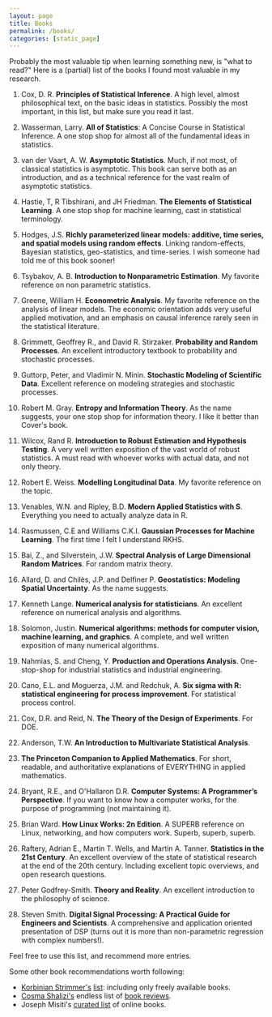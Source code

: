 ```yaml
---
layout: page
title: Books
permalink: /books/
categories: [static_page]
---
```


Probably the most valuable tip when learning something new, is "what to read?"
Here is a (partial) list of the books I found most valuable in my research.

1. Cox, D. R. __Principles of Statistical Inference__. 
A high level, almost philosophical text, on the basic ideas in statistics. Possibly the most important, in this list, but make sure you read it last. 

2. Wasserman, Larry. __All of Statistics__: A Concise Course in Statistical Inference. 
A one stop shop for almost all of the fundamental ideas in statistics.

3. van der Vaart, A. W. __Asymptotic Statistics__. 
Much, if not most, of classical statistics is asymptotic. 
This book can serve both as an introduction, and as a technical reference for the vast realm of asymptotic statistics.

4. Hastie, T, R Tibshirani, and JH Friedman. __The Elements of Statistical Learning__. 
A one stop shop for machine learning, cast in statistical terminology.

4. Hodges, J.S. __Richly parameterized linear models: additive, time series, and spatial models using random effects__. Linking random-effects, Bayesian statistics, geo-statistics, and time-series. I wish someone had told me of this book sooner!

5. Tsybakov, A. B. __Introduction to Nonparametric Estimation__. 
My favorite reference on non parametric statistics.

6. Greene, William H. __Econometric Analysis__. 
My favorite reference on the analysis of linear models. 
The economic orientation adds very useful applied motivation, and an emphasis on causal inference rarely seen in the statistical literature.

8. Grimmett, Geoffrey R., and David R. Stirzaker. __Probability and Random Processes__. 
An excellent introductory textbook to probability and stochastic processes.

9. Guttorp, Peter, and Vladimir N. Minin. __Stochastic Modeling of Scientific Data__. 
Excellent reference on modeling strategies and stochastic processes. 

9. Robert M. Gray. __Entropy and Information Theory__.
As the name suggests, your one stop shop for information theory.
I like it better than Cover's book. 

10. Wilcox, Rand R. __Introduction to Robust Estimation and Hypothesis Testing__. 
A very well written exposition of the vast world of robust statistics. 
A must read with whoever works with actual data, and not only theory. 

11. Robert E. Weiss. __Modelling Longitudinal Data__. My favorite reference on the topic. 

13. Venables, W.N. and Ripley, B.D. __Modern Applied Statistics with S__. Everything you need to actually analyze data in R. 

14. Rasmussen, C.E and Williams C.K.I. __Gaussian Processes for Machine Learning__. 
The first time I felt I understand RKHS.

15. Bai, Z., and Silverstein, J.W. __Spectral Analysis of Large Dimensional Random Matrices__. 
For random matrix theory.

16. Allard, D. and Chilès, J.P. and Delfiner P. __Geostatistics: Modeling Spatial Uncertainty__. 
As the name suggests.

17. Kenneth Lange. __Numerical analysis for statisticians__. 
An excellent reference on numerical analysis and algorithms.

24. Solomon, Justin. __Numerical algorithms: methods for computer vision, machine learning, and graphics__. A complete, and well written exposition of many numerical algorithms. 


18. Nahmias, S. and Cheng, Y. __Production and Operations Analysis__. 
One-stop-shop for industrial statistics and industrial engineering.

19. Cano, E.L. and Moguerza, J.M. and Redchuk, A. __Six sigma with R: statistical engineering for process improvement__. For 
statistical process control.

20. Cox, D.R. and Reid, N. __The Theory of the Design of Experiments__. For DOE.

21. Anderson, T.W. __An Introduction to Multivariate Statistical Analysis__.

22. __The Princeton Companion to Applied Mathematics__. For short, readable, and authoritative explanations of EVERYTHING in applied mathematics. 

23. Bryant, R.E., and O'Hallaron D.R. __Computer Systems: A Programmer’s Perspective__. 
If you want to know how a computer works, for the purpose of programming (not maintaining it). 

24. Brian Ward. __How Linux Works: 2n Edition__.
A SUPERB reference on Linux, networking, and how computers work. 
Superb, superb, superb. 


25. Raftery, Adrian E., Martin T. Wells, and Martin A. Tanner. __Statistics in the 21st Century__. An excellent overview of the state of statistical research at the end of the 20th century. Including excellent topic overviews, and open research questions. 

26. Peter Godfrey-Smith. __Theory and Reality__. An excellent introduction to the philosophy of science. 

27. Steven Smith. __Digital Signal Processing: A Practical Guide for Engineers and Scientists__. A comprehensive and application oriented presentation of DSP (turns out it is more than non-parametric regression with complex numbers!).

Feel free to use this list, and recommend more entries.

Some other book recommendations worth following:

- [Korbinian Strimmer's](http://strimmerlab.org/korbinian.html) [list](http://strimmerlab.org/notes/textbooks.html): including only freely available books. 
- [Cosma Shalizi's](http://www.stat.cmu.edu/~cshalizi/) endless list of [book reviews](http://bactra.org/weblog/cat_algae.html). 
- Joseph Misiti's [curated list](https://github.com/josephmisiti/awesome-machine-learning/blob/master/books.md) of online books.
